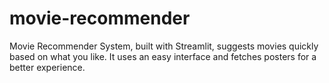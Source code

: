 # movie-recommender
 Movie Recommender System, built with Streamlit, suggests movies quickly based on what you like. It uses an easy interface and fetches posters for a better experience.
